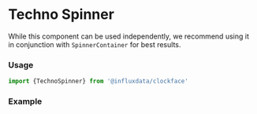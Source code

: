 # Techno Spinner

While this component can be used independently, we recommend using it in conjunction with `SpinnerContainer` for best results.

### Usage
```js
import {TechnoSpinner} from '@influxdata/clockface'
```

### Example
<!-- STORY -->


<!-- STORY HIDE START -->

<!-- STORY HIDE END -->

<!-- PROPS -->
